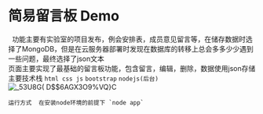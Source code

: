 # 简易留言板 Demo
&nbsp;&nbsp;功能主要有实验室的项目发布，例会安排表，成员意见留言等，在储存数据时选择了MongoDB，但是在云服务器部署时发现在数据库的转移上总会多多少少遇到一些问题，最终选择了json文本<br>
 页面主要实现了最基础的留言板功能，包含留言，编辑，删除，数据使用json存储<br>
    主要技术栈  `html css js` `bootstrap` `nodejs(后台)`<br>
![_53U8G( D$$6AGX3O9%VQ}C](https://user-images.githubusercontent.com/79557958/162122517-47fa0cbf-1736-4f48-9342-aa6c15cfa063.png)

    运行方式  在安装node环境的前提下 `node app`
   

    
